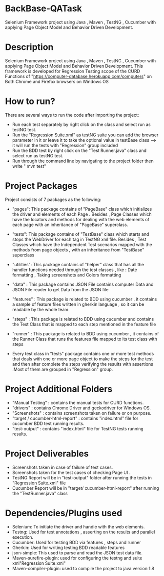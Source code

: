 # BackBase-QATask
Selenium Framework project using Java , Maven , TestNG  , Cucumber with applying Page Object Model and Behavior Driven Development.

# Description 
Selenium Framework project using Java , Maven , TestNG  , Cucumber with applying Page Object Model and Behavior Driven Development.
This framework is developed for Regression Testing scope of the CURD Functions of "https://computer-database.herokuapp.com/computers" on Both Chrome and Firefox browsers on Windows OS

# How to run? 
There are several ways to run the code after importing the project:

- Run each test separately by right click on the class and select run as testNG test.
- Run the "Regression Suite.xml" as testNG suite you can add the browser parameter in it or leave it to take the optional value in testBase class --> it will run the tests with "Regression" group included
- Run the BDD test by right click on the "Test Runner.java" class and select run as testNG test.
- Run through the command line by navigating to the project folder then write 
" mvn test"

# Project Packages
Project consists of 7 packages as the following:

- "pages": This package contains of "PageBase" class which initializes the driver and elements of each Page . 
  Besides , Page Classes which have the locators and methods for dealing with the web elements of each page with an inheritance of "PageBase" superclass.

- "tests": This package contains of "TestBase" class which starts and stops the WebDriver for each <Test> tag in TestNG xml file. 
    Besides , Test Classes which have the Independent Test scenarios mapped with the methods from page objects , with an inheritance from "TestBase" superclass 
  
- "utilities": This package contains of "helper" class that has all the handler functions needed through the test classes , like : Date formatting , Taking screenshots and Colors formatting

- "data" :  This package contains JSON File contains computer Data and JSON File reader to get Data from the JSON file

- "features" :  This package is related to BDD using cucumber , it contains a sample of feature files written in gherkin language , so it can be readable by the whole team

- "steps" :  This package is related to BDD using cucumber and contains the Test Class that is mapped to each step mentioned in the feature file

- "runner" :  This package is related to BDD using cucumber , it contains of the Runner Class that runs the features file mapped to its test class with steps


- Every test class in "tests" package contains one or more test methods that deals with one or more page object to make the steps for the test and then after complete the steps verifying the results with assertions .Most of them are grouped in "Regression" group.

# Project Additional Folders 
- "Manual Testing" :  contains the manual tests for CURD functions.
- "drivers" : contains Chrome Driver and geckodriver for Windows OS.
- "Screenshots" :  contains screenshots taken on failure or on purpose.
- "target / cucumber-html-report" :  contains "index.html" file for cucumber BDD test running results.
- "test-output" : contains "index.html" file for TestNG tests running results.


# Project Deliverables 
- Screenshots taken in case of failure of test cases.
- Screenshots taken for the test cases of checking Page UI .
- TestNG Report will be in  "test-output" folder after running the tests in "Regression Suite.xml" file
- Cucumber Report will be in "target/ cucumber-html-report" after running the "TestRunner.java" class


# Dependencies/Plugins used
- Selenium: To initiate the driver and handle with the web elements.
- Testng: Used for test annotations , asserting on the results and parallel execution.
- Cucumber: Used for testing BDD via features , steps and runner 
- Gherkin: Used for writing testing BDD readable features 
- json-simple: This used to parse  and read the JSON test data file.
- Maven-surefire-plugin: used for configuring the testng and suite xml"Regression Suite.xml"
- Maven-compiler-plugin: used to compile the project to  java version 1.8 

